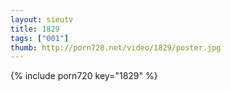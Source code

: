 ```yaml
--- 
layout: sieutv
title: 1829
tags: ["001"]
thumb: http://porn720.net/video/1829/poster.jpg
---
```

{% include porn720 key="1829" %} 
